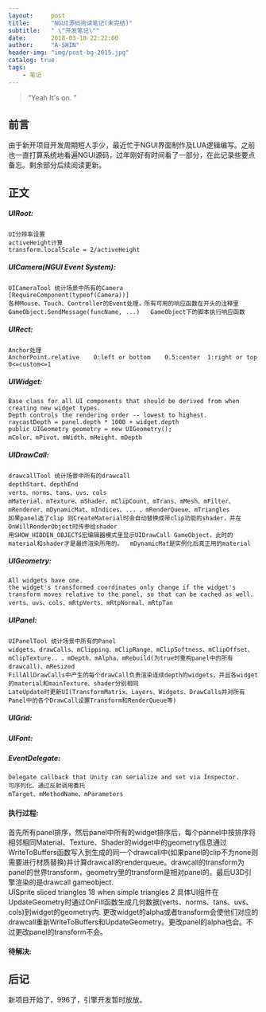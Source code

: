 ```yaml
---
layout:     post
title:      "NGUI源码阅读笔记(未完结)"
subtitle:   " \"开发笔记\""
date:       2018-03-10 22:22:00
author:     "A-SHIN"
header-img: "img/post-bg-2015.jpg"
catalog: true
tags:
    - 笔记
---
```


> “Yeah It's on. ”

## 前言
由于新开项目开发周期短人手少，最近忙于NGUI界面制作及LUA逻辑编写。之前也一直打算系统地看遍NGUI源码，过年刚好有时间看了一部分，在此记录些要点备忘。剩余部分后续阅读更新。  
## 正文
#####  UIRoot:  
    UI分辨率设置  
    activeHeight计算  
    transform.localScale = 2/activeHeight  

#####  UICamera(NGUI Event System):  
	UICameraTool 统计场景中所有的Camera  
	[RequireComponent(typeof(Camera))]  
	各种Mouse、Touch、Controller的Event处理，所有可用的响应函数在开头的注释里  
	GameObject.SendMessage(funcName, ...)	GameObject下的脚本执行响应函数  
	
#####  UIRect:  
	Anchor处理  
	AnchorPoint.relative	0:left or bottom	0.5:center	1:right or top	0<=custom<=1  
	
#####  UIWidget:  
	Base class for all UI components that should be derived from when creating new widget types.  
	Depth controls the rendering order -- lowest to highest.  
	raycastDepth = panel.depth * 1000 + widget.depth  
	public UIGeometry geometry = new UIGeometry();  
	mColor、mPivot、mWidth、mHeight、mDepth  
	
#####  UIDrawCall:  
	drawcallTool 统计场景中所有的drawcall
	depthStart、depthEnd  
	verts、norms、tans、uvs、cols  
	mMaterial、mTexture、mShader、mClipCount、mTrans、mMesh、mFilter、mRenderer、mDynamicMat、mIndices、... 、mRenderQueue、mTriangles  
	如果panel选了clip 则CreateMaterial时会自动替换成带clip功能的shader，并在OnWillRenderObject时传参给shader  
	用SHOW_HIDDEN_OBJECTS宏编辑器模式里显示UIDrawCall GameObject，此时的material和shader才是最终渲染所用的。  mDynamicMat是实例化后真正用的material
	
#####  UIGeometry:  
	All widgets have one.  
	the widget's transformed coordinates only change if the widget's transform moves relative to the panel, so that can be cached as well.  
	verts、uvs、cols、mRtpVerts、mRtpNormal、mRtpTan  
	
#####  UIPanel:  
	UIPanelTool 统计场景中所有的Panel  
	widgets、drawCalls、mClipping、mClipRange、mClipSoftness、mClipOffset、mClipTexture.. 、mDepth、mAlpha、mRebuild(为true时重构panel中的所有drawcall)、mResized
	FillAllDrawCalls中产生的每个drawCall负责渲染连续depth的widgets，并且各widget的material和mainTexture、shader分别相同  
	LateUpdate时更新UI(TransformMatrix、Layers、Widgets、DrawCalls并对所有Panel中的各个DrawCall设置Transform和RenderQueue等)
	
	
#####  UIGrid:  

#####  UIFont:  

#####  EventDelegate:  
	Delegate callback that Unity can serialize and set via Inspector.
	可序列化、通过反射调用委托
	mTarget、mMethodName、mParameters



####  执行过程:  
首先所有panel排序，然后panel中所有的widget排序后，每个pannel中按排序将相邻相同Material、Texture、Shader的widget中的geometry信息通过WriteToBuffers函数写入到生成的同一个drawcall中(如果panel的clip不为none则需要进行材质替换)并计算drawcall的renderqueue。drawcall的transform为panel的世界transform，geometry里的transform是相对panel的。最后U3D引擎渲染的是drawcall gameobject.  
UISprite sliced triangles 18  when  simple triangles 2	 具体UI组件在UpdateGeometry时通过OnFill函数生成几何数据(verts、norms、tans、uvs、cols)到widget的geometry内. 
更改widget的alpha或者transform会使他们对应的drawcall重新WriteToBuffers和UpdateGeometry。更改panel的alpha也会。不过更改panel的transform不会。

####  待解决:  


## 后记
新项目开始了，996了，引擎开发暂时放放。



